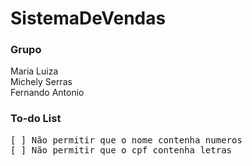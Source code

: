 # SistemaDeVendas
### Grupo
Maria Luiza <br>
Michely Serras <br>
Fernando Antonio <br>

### To-do List
<pre>
[ ] Não permitir que o nome contenha numeros
[ ] Não permitir que o cpf contenha letras
</pre>
